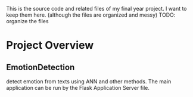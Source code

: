 This is the source code and related files of my final year project. 
I want to keep them here. (although the files are organized and messy)
TODO: organize the files


# Project Overview

## EmotionDetection
detect emotion from texts using ANN and other methods. 
The main application can be run by the Flask Application Server file.

